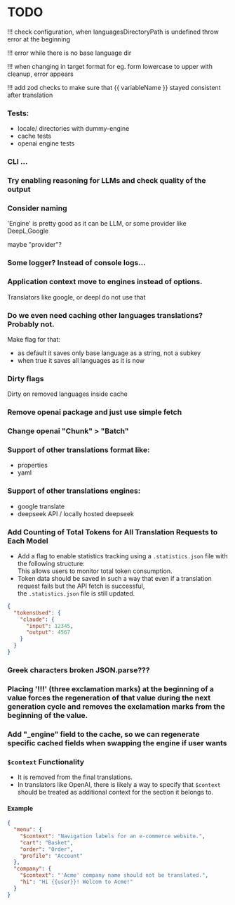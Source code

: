 
# TODO


!!! check configuration, when languagesDirectoryPath is undefined throw error at the beginning

!!! error while there is no base language dir

!!! when changing in target format for eg. form lowercase to upper with cleanup, error appears



!!! add zod checks to make sure that {{ variableName }} stayed consistent after translation 


### Tests:
- locale/ directories with dummy-engine
- cache tests
- openai engine tests

### CLI ...

### Try enabling reasoning for LLMs and check quality of the output

### Consider naming
'Engine' is pretty good as it can be LLM, or some provider like DeepL,Google

maybe "provider"?

### Some logger? Instead of console logs...


### Application context move to engines instead of options.
Translators like google, or deepl do not use that


### Do we even need caching other languages translations? Probably not.
Make flag for that:
- as default it saves only base language as a string, not a subkey
- when true it saves all languages as it is now

### Dirty flags

Dirty on removed languages inside cache

### Remove openai package and just use simple fetch

### Change openai "Chunk" > "Batch"

### Support of other translations format like:
- properties
- yaml

### Support of other translations engines:
- google translate
- deepseek API / locally hosted deepseek

### Add Counting of Total Tokens for All Translation Requests to Each Model
- Add a flag to enable statistics tracking using a `.statistics.json` file with the following structure:  
  This allows users to monitor total token consumption.
- Token data should be saved in such a way that even if a translation request fails but the API fetch is successful,  
  the `.statistics.json` file is still updated.
```json
{
  "tokensUsed": {
    "claude": {
      "input": 12345,
      "output": 4567
    }
  }
}
```

### Greek characters broken JSON.parse???


### Placing '!!!' (three exclamation marks) at the beginning of a value forces the regeneration of that value during the next generation cycle and removes the exclamation marks from the beginning of the value.


### Add "_engine" field to the cache, so we can regenerate specific cached fields when swapping the engine if user wants


### `$context` Functionality

- It is removed from the final translations.
- In translators like OpenAI, there is likely a way to specify that `$context` should be treated as additional context for the section it belongs to.

#### Example

```json
{
  "menu": {
    "$context": "Navigation labels for an e-commerce website.",
    "cart": "Basket",
    "order": "Order",
    "profile": "Account"
  },
  "company": {
    "$context": "'Acme' company name should not be translated.",
    "hi": "Hi {{user}}! Welcom to Acme!"
  }
}
